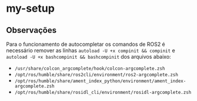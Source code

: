 # my-setup

## Observações
Para o funcionamento de autocompletar os comandos de ROS2 é necessário remover as linhas `autoload -U +x compinit && compinit` e `autoload -U +x bashcompinit && bashcompinit` dos arquivos abaixo:
- `/usr/share/colcon_argcomplete/hook/colcon-argcomplete.zsh`
- `/opt/ros/humble/share/ros2cli/environment/ros2-argcomplete.zsh`
- `/opt/ros/humble/share/ament_index_python/environment/ament_index-argcomplete.zsh`
- `/opt/ros/humble/share/rosidl_cli/environment/rosidl-argcomplete.zsh`
